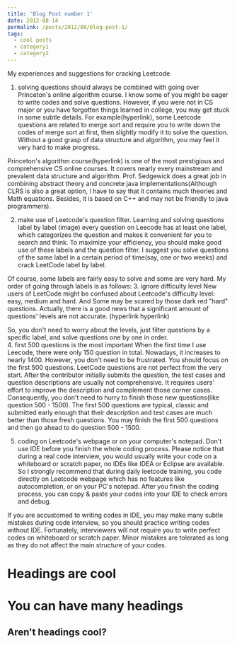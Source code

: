 ```yaml
---
title: 'Blog Post number 1'
date: 2012-08-14
permalink: /posts/2012/08/blog-post-1/
tags:
  - cool posts
  - category1
  - category2
---
```


My experiences and suggestions for cracking Leetcode

1. solving questions should always be combined with going over Princeton's online algorithm course.
I know some of you might be eager to write codes and solve questions. However, if you were not in CS major or 
you have forgotten things learned in college, you may get stuck in some subtle details. For example(hyperlink), some Leetcode questions are related to 
merge sort and require you to write down the codes of merge sort at first, then slightly modify it to solve the question. Without a good grasp of 
data structure and algorithm, you may feel it very hard to make progress.

Princeton's algorithm course(hyperlink) is one of the most prestigious and comprehensive CS online courses. It covers nearly every mainstream and prevalent data structure and algorithm.
Prof. Sedgewick does a great job in combining abstract theory and concrete java implementations(Although CLRS is also a great option, I have to 
say that it contains much theories and Math equations. Besides, it is based on C++ and may not be friendly to java programmers).


2. make use of Leetcode's question filter. Learning and solving questions label by label
(image) every question on Leecode has at least one label, which categorizes the question and makes it convenient for you to search and think.
To maximize your efficiency, you should make good use of these labels and the question filter. I suggest you solve questions of the same label in a certain period of time(say, one or two weeks)
and crack LeetCode label by label.

Of course, some labels are fairly easy to solve and some are very hard. My order of going through labels is as follows: 
3. ignore difficulty level
New users of LeetCode might be confused about Leetcode's difficulty level: easy, medium and hard. And Some may be scared by those dark red "hard" questions.
Actually, there is a good news that a significant amount of questions' levels are not accurate. (hyperlink hyperlink)

So, you don't need to worry about the levels, just filter questions by a specific label, and solve questions one by one in order.  
4. first 500 questions is the most important
When the first time I use Leecode, there were only 150 question in total. Nowadays, it increases to nearly 1400.
However, you don't need to be frustrated. You should focus on the first 500 questions. 
LeetCode questions are not perfect from the very start. After the contributor initially submits the question, the test cases and question descriptions are usually not 
comprehensive. It requires users' effort to improve the description and complement those corner cases. 
Consequently, you don't need to hurry to finish those new questions(like question 500 - 1500). The first 500 questions are typical, classic and 
submitted early enough that their description and test cases are much better than those fresh questions. 
You may finish the first 500 questions and then go ahead to do question 500 - 1500.

5. coding on Leetcode's webpage or on your computer's notepad. Don't use IDE before you finish the whole coding process.
Please notice that during a real code interview, you would usually write your code on a whiteboard or scratch paper, no IDEs like IDEA or Eclipse are available. So I strongly
recommend that during daily leetcode training, you code directly on Leetcode webpage which has no features like autocompletion, or on your PC's notepad. After you finish the coding process,
you can copy & paste your codes into your IDE to check errors and debug.

If you are accustomed to writing codes in IDE, you may make many subtle mistakes during code interview, so you should practice writing codes without IDE. Fortunately, interviewers will not require
you to write perfect codes on whiteboard or scratch paper. Minor mistakes are tolerated as long as they do not affect the main structure of your codes.

Headings are cool
======

You can have many headings
======

Aren't headings cool?
------